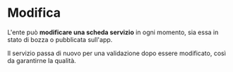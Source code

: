 # Modifica

L'ente può **modificare una scheda servizio** in ogni momento, sia essa in stato di bozza o pubblicata sull'app.&#x20;

Il servizio passa di nuovo per una validazione dopo essere modificato, così da garantirne la qualità.
